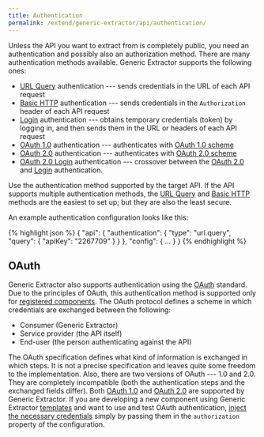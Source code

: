 ```yaml
---
title: Authentication
permalink: /extend/generic-extractor/api/authentication/
---
```


Unless the API you want to extract from is completely public, you need an authentication and possibly also an authorization method. 
There are many authentication methods available. Generic Extractor supports the following ones:

- [URL Query](/extend/generic-extractor/api/authentication/query/) authentication --- sends credentials in the URL of each API request
- [Basic HTTP](/extend/generic-extractor/api/authentication/basic/) authentication --- sends credentials in the `Authorization` header of each API request
- [Login](/extend/generic-extractor/api/authentication/login) authentication --- obtains temporary credentials (token) by logging in, 
and then sends them in the URL or headers of each API request
- [OAuth 1.0](/extend/generic-extractor/api/authentication/oauth10/) authentication --- authenticates with [OAuth 1.0 scheme](#oauth) 
- [OAuth 2.0](/extend/generic-extractor/api/authentication/oauth20/) authentication --- authenticates with [OAuth 2.0 scheme](#oauth) 
- [OAuth 2.0 Login](/extend/generic-extractor/api/authentication/oauth20/) authentication --- 
crossover between the [OAuth 2.0](/extend/generic-extractor/api/authentication/oauth20/) and 
[Login](/extend/generic-extractor/api/authentication/login/) authentication.

Use the authentication method supported by the target API. If the API supports multiple 
authentication methods, the [URL Query](/extend/generic-extractor/api/authentication/query/) and
[Basic HTTP](/extend/generic-extractor/api/authentication/basic/) methods are the easiest to set up; but they
are also the least secure.

An example authentication configuration looks like this: 

{% highlight json %}
{
    "api": {
        "authentication": {
            "type": "url.query",
            "query": {
                "apiKey": "2267709"
            }
        }
    },
    "config": {
        ...
    }
}
{% endhighlight %}

## OAuth
Generic Extractor also supports authentication using the [OAuth](https://en.wikipedia.org/wiki/OAuth) standard.
Due to the principles of OAuth, this authentication method is supported only for [registered components](todo).
The OAuth protocol defines a scheme in which credentials are exchanged between the following:

- Consumer (Generic Extractor)
- Service provider (the API itself)
- End-user (the person authenticating against the API)

The OAuth specification defines what kind of information is exchanged in which steps. It is not a precise
specification and leaves quite some freedom to the implementation. Also, there are two versions of 
OAuth --- 1.0 and 2.0. They are completely incompatible (both the authentication steps and the exchanged fields differ).
Both [OAuth 1.0](/extend/generic-extractor/api/authentication/oauth10/)
and  [OAuth 2.0](/extend/generic-extractor/api/authentication/oauth20/)
are supported by Generic Extractor. If you are developing a new component using Generic Extractor
[templates](todo) and want to use and test OAuth authentication, 
[inject the necessary credentials](/extend/common-interface/oauth/#credentials-injection) simply by passing them
in the `authorization` property of the configuration.
